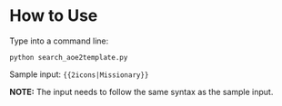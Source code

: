 # How to Use
Type into a command line:
```
python search_aoe2template.py
```

Sample input: `{{2icons|Missionary}}`

**NOTE:** The input needs to follow the same syntax as the sample input.
